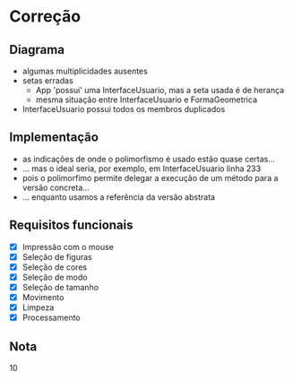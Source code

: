 # Correção

## Diagrama

- algumas multiplicidades ausentes
- setas erradas
  - App 'possui' uma InterfaceUsuario, mas a seta usada é de herança
  - mesma situação entre InterfaceUsuario e FormaGeometrica
- InterfaceUsuario possui todos os membros duplicados

## Implementação

- as indicações de onde o polimorfismo é usado estão quase certas...
- ... mas o ideal seria, por exemplo, em InterfaceUsuario linha 233
- pois o polimorfimo permite delegar a execução de um método para a versão concreta...
- ... enquanto usamos a referência da versão abstrata

## Requisitos funcionais

- [x] Impressão com o mouse
- [x] Seleção de figuras
- [x] Seleção de cores
- [x] Seleção de modo
- [x] Seleção de tamanho
- [x] Movimento
- [x] Limpeza
- [x] Processamento

## Nota

10



